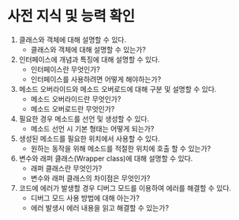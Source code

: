 # 사전 지식 및 능력 확인

1. 클래스와 객체에 대해 설명할 수 있다.
   * 클래스와 객체에 대해 설명할 수 있는가?
2. 인터페이스에 개념과 특징에 대해 설명할 수 있다.
   * 인터페이스란 무엇인가?
   * 인터페이스를 사용하려면 어떻게 해야하는가?
3. 메소드 오버라이드와 메소드 오버로드에 대해 구분 및 설명할 수 있다.
   * 메소드 오버라이드란 무엇인가?
   * 메소드 오버로드란 무엇인가?
4. 필요한 경우 메소드를 선언 및 생성할 수 있다.
   * 메소드 선언 시 기본 형태는 어떻게 되는가?
5. 생성된 메소드를 필요한 위치에서 사용할 수 있다.
   * 원하는 동작을 위해 메소드를 적절한 위치에 호출 할 수 있는가?
6. 변수와 래퍼 클래스(Wrapper class)에 대해 설명할 수 있다.
   * 래퍼 클래스란 무엇인가?
   * 변수와 래퍼 클래스의 차이점은 무엇인가?
7. 코드에 에러가 발생할 경우 디버그 모드를 이용하여 에러를 해결할 수 있다.
   * 디버그 모드 사용 방법에 대해 아는가?
   * 에러 발생시 에러 내용을 읽고 해결할 수 있는가?

